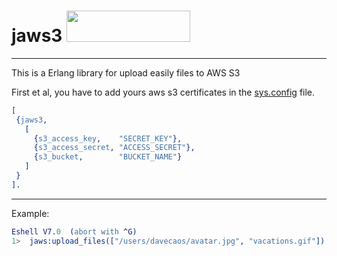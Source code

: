 # jaws3     <img src="https://github.com/davecaos/jaws3/blob/master/S3.png"  height="50" width="198">
---------
This is a Erlang library for upload easily files to AWS S3 

First et al, you have to add yours aws s3 certificates in the [sys.config](https://github.com/davecaos/jaws3/blob/master/rel/sys.config) file.

```erlang
[
 {jaws3, 
   [
     {s3_access_key,    "SECRET_KEY"},
     {s3_access_secret, "ACCESS_SECRET"},
     {s3_bucket,        "BUCKET_NAME"}
   ]
 }
].
``` 
---------

Example:
```erlang
Eshell V7.0  (abort with ^G)
1>  jaws:upload_files(["/users/davecaos/avatar.jpg", "vacations.gif"]).
   
```
